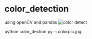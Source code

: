 # color_detection
using openCV and pandas
![color detect](https://user-images.githubusercontent.com/52875849/89652266-d9698080-d8e2-11ea-90c8-2c87e32cbda1.png)


python color_dection.py -i colorpic.jpg
